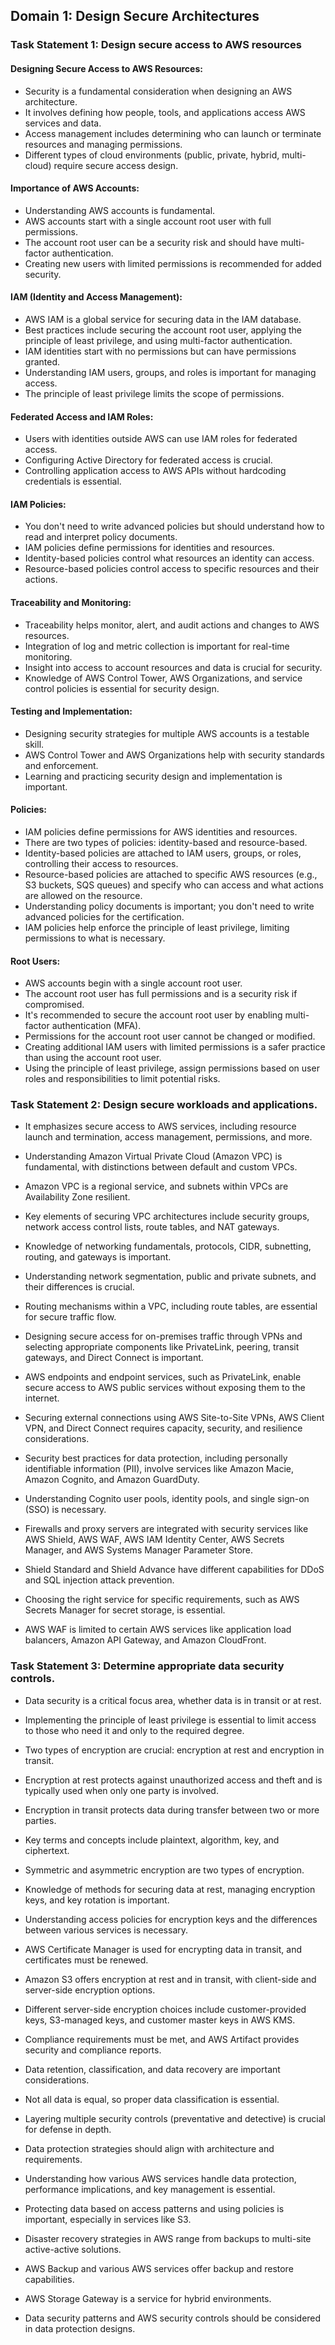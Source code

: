## <a id="domain 1">Domain 1: Design Secure Architectures</a>

### Task Statement 1: Design secure access to AWS resources

#### Designing Secure Access to AWS Resources:

- Security is a fundamental consideration when designing an AWS architecture.
- It involves defining how people, tools, and applications access AWS services and data.
- Access management includes determining who can launch or terminate resources and managing permissions.
- Different types of cloud environments (public, private, hybrid, multi-cloud) require secure access design.

#### Importance of AWS Accounts:

- Understanding AWS accounts is fundamental.
- AWS accounts start with a single account root user with full permissions.
- The account root user can be a security risk and should have multi-factor authentication.
- Creating new users with limited permissions is recommended for added security.

#### IAM (Identity and Access Management):

- AWS IAM is a global service for securing data in the IAM database.
- Best practices include securing the account root user, applying the principle of least privilege, and using multi-factor authentication.
- IAM identities start with no permissions but can have permissions granted.
- Understanding IAM users, groups, and roles is important for managing access.
- The principle of least privilege limits the scope of permissions.

#### Federated Access and IAM Roles:

- Users with identities outside AWS can use IAM roles for federated access.
- Configuring Active Directory for federated access is crucial.
- Controlling application access to AWS APIs without hardcoding credentials is essential.

#### IAM Policies:

- You don't need to write advanced policies but should understand how to read and interpret policy documents.
- IAM policies define permissions for identities and resources.
- Identity-based policies control what resources an identity can access.
- Resource-based policies control access to specific resources and their actions.

#### Traceability and Monitoring:

- Traceability helps monitor, alert, and audit actions and changes to AWS resources.
- Integration of log and metric collection is important for real-time monitoring.
- Insight into access to account resources and data is crucial for security.
- Knowledge of AWS Control Tower, AWS Organizations, and service control policies is essential for security design.

#### Testing and Implementation:

- Designing security strategies for multiple AWS accounts is a testable skill.
- AWS Control Tower and AWS Organizations help with security standards and enforcement.
- Learning and practicing security design and implementation is important.

#### Policies:

- IAM policies define permissions for AWS identities and resources.
- There are two types of policies: identity-based and resource-based.
- Identity-based policies are attached to IAM users, groups, or roles, controlling their access to resources.
- Resource-based policies are attached to specific AWS resources (e.g., S3 buckets, SQS queues) and specify who can access and what actions are allowed on the resource.
- Understanding policy documents is important; you don't need to write advanced policies for the certification.
- IAM policies help enforce the principle of least privilege, limiting permissions to what is necessary.

#### Root Users:

- AWS accounts begin with a single account root user.
- The account root user has full permissions and is a security risk if compromised.
- It's recommended to secure the account root user by enabling multi-factor authentication (MFA).
- Permissions for the account root user cannot be changed or modified.
- Creating additional IAM users with limited permissions is a safer practice than using the account root user.
- Using the principle of least privilege, assign permissions based on user roles and responsibilities to limit potential risks.

### Task Statement 2: Design secure workloads and applications.

- It emphasizes secure access to AWS services, including resource launch and termination, access management, permissions, and more.
- Understanding Amazon Virtual Private Cloud (Amazon VPC) is fundamental, with distinctions between default and custom VPCs.
- Amazon VPC is a regional service, and subnets within VPCs are Availability Zone resilient.
- Key elements of securing VPC architectures include security groups, network access control lists, route tables, and NAT gateways.
- Knowledge of networking fundamentals, protocols, CIDR, subnetting, routing, and gateways is important.
- Understanding network segmentation, public and private subnets, and their differences is crucial.
- Routing mechanisms within a VPC, including route tables, are essential for secure traffic flow.
- Designing secure access for on-premises traffic through VPNs and selecting appropriate components like PrivateLink, peering, transit gateways, and Direct Connect is important.

- AWS endpoints and endpoint services, such as PrivateLink, enable secure access to AWS public services without exposing them to the internet.
- Securing external connections using AWS Site-to-Site VPNs, AWS Client VPN, and Direct Connect requires capacity, security, and resilience considerations.
- Security best practices for data protection, including personally identifiable information (PII), involve services like Amazon Macie, Amazon Cognito, and Amazon GuardDuty.
- Understanding Cognito user pools, identity pools, and single sign-on (SSO) is necessary.
- Firewalls and proxy servers are integrated with security services like AWS Shield, AWS WAF, AWS IAM Identity Center, AWS Secrets Manager, and AWS Systems Manager Parameter Store.
- Shield Standard and Shield Advance have different capabilities for DDoS and SQL injection attack prevention.
- Choosing the right service for specific requirements, such as AWS Secrets Manager for secret storage, is essential.
- AWS WAF is limited to certain AWS services like application load balancers, Amazon API Gateway, and Amazon CloudFront.

### Task Statement 3: Determine appropriate data security controls.

- Data security is a critical focus area, whether data is in transit or at rest.
- Implementing the principle of least privilege is essential to limit access to those who need it and only to the required degree.
- Two types of encryption are crucial: encryption at rest and encryption in transit.
- Encryption at rest protects against unauthorized access and theft and is typically used when only one party is involved.
- Encryption in transit protects data during transfer between two or more parties.
- Key terms and concepts include plaintext, algorithm, key, and ciphertext.
- Symmetric and asymmetric encryption are two types of encryption.
- Knowledge of methods for securing data at rest, managing encryption keys, and key rotation is important.
- Understanding access policies for encryption keys and the differences between various services is necessary.
- AWS Certificate Manager is used for encrypting data in transit, and certificates must be renewed.
- Amazon S3 offers encryption at rest and in transit, with client-side and server-side encryption options.
- Different server-side encryption choices include customer-provided keys, S3-managed keys, and customer master keys in AWS KMS.
- Compliance requirements must be met, and AWS Artifact provides security and compliance reports.

- Data retention, classification, and data recovery are important considerations.
- Not all data is equal, so proper data classification is essential.
- Layering multiple security controls (preventative and detective) is crucial for defense in depth.
- Data protection strategies should align with architecture and requirements.
- Understanding how various AWS services handle data protection, performance implications, and key management is essential.
- Protecting data based on access patterns and using policies is important, especially in services like S3.
- Disaster recovery strategies in AWS range from backups to multi-site active-active solutions.
- AWS Backup and various AWS services offer backup and restore capabilities.
- AWS Storage Gateway is a service for hybrid environments.
- Data security patterns and AWS security controls should be considered in data protection designs.